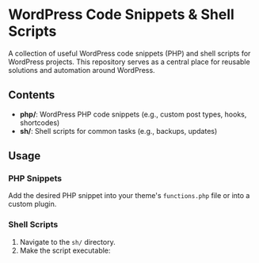 # WordPress Code Snippets & Shell Scripts

A collection of useful WordPress code snippets (PHP) and shell scripts for WordPress projects. This repository serves as a central place for reusable solutions and automation around WordPress.

## Contents

- **php/**: WordPress PHP code snippets (e.g., custom post types, hooks, shortcodes)
- **sh/**: Shell scripts for common tasks (e.g., backups, updates)

## Usage

### PHP Snippets

Add the desired PHP snippet into your theme's `functions.php` file or into a custom plugin.

### Shell Scripts

1. Navigate to the `sh/` directory.
2. Make the script executable:
